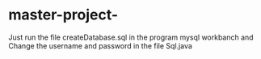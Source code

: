 # master-project-
Just run the file createDatabase.sql in the program mysql workbanch 
and Change the username and password in the file Sql.java
